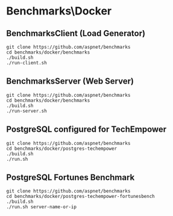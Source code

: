 # Benchmarks\Docker

## BenchmarksClient (Load Generator)
```
git clone https://github.com/aspnet/benchmarks
cd benchmarks/docker/benchmarks
./build.sh
./run-client.sh
```

## BenchmarksServer (Web Server)
```
git clone https://github.com/aspnet/benchmarks
cd benchmarks/docker/benchmarks
./build.sh
./run-server.sh
```

## PostgreSQL configured for TechEmpower
```
git clone https://github.com/aspnet/benchmarks
cd benchmarks/docker/postgres-techempower
./build.sh
./run.sh
```

## PostgreSQL Fortunes Benchmark
```
git clone https://github.com/aspnet/benchmarks
cd benchmarks/docker/postgres-techempower-fortunesbench
./build.sh
./run.sh server-name-or-ip
```